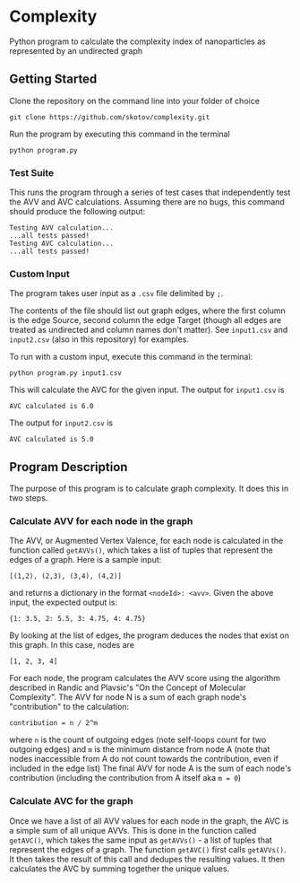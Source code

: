 # Complexity
Python program to calculate the complexity index of nanoparticles as represented by an undirected graph

## Getting Started
Clone the repository on the command line into your folder of choice
```
git clone https://github.com/skotov/complexity.git
```

Run the program by executing this command in the terminal
```
python program.py
```

### Test Suite
This runs the program through a series of test cases that independently test the AVV and AVC calculations. Assuming there are no bugs, this command should produce the following output:
```
Testing AVV calculation...
...all tests passed!
Testing AVC calculation...
...all tests passed!
```

### Custom Input
The program takes user input as a `.csv` file delimited by `;`. 

The contents of the file should list out graph edges, where the first column is the edge Source, second column the edge Target (though all edges are treated as undirected and column names don't matter). See `input1.csv` and `input2.csv` (also in this repository) for examples. 

To run with a custom input, execute this command in the terminal:
```
python program.py input1.csv
```

This will calculate the AVC for the given input. The output for `input1.csv` is
```
AVC calculated is 6.0
```
The output for `input2.csv` is
```
AVC calculated is 5.0
```

## Program Description
The purpose of this program is to calculate graph complexity. It does this in two steps.

### Calculate AVV for each node in the graph
The AVV, or Augmented Vertex Valence, for each node is calculated in the function called `getAVVs()`, which takes a list of tuples that represent the edges of a graph. Here is a sample input:
```
[(1,2), (2,3), (3,4), (4,2)]
```
and returns a dictionary in the format `<nodeId>: <avv>`. Given the above input, the expected output is:
```
{1: 3.5, 2: 5.5, 3: 4.75, 4: 4.75}
```

By looking at the list of edges, the program deduces the nodes that exist on this graph. In this case, nodes are
```
[1, 2, 3, 4]
```

For each node, the program calculates the AVV score using the algorithm described in Randic and Plavsic's "On the Concept of Molecular Complexity". The AVV for node N is a sum of each graph node's "contribution" to the calculation:
```
contribution = n / 2^m
```
where `n` is the count of outgoing edges (note self-loops count for two outgoing edges)
and `m` is the minimum distance from node A (note that nodes inaccessible from A do not count towards the contribution, even if included in the edge list)
The final AVV for node A is the sum of each node's contribution (including the contribution from A itself aka `m = 0`)

### Calculate AVC for the graph
Once we have a list of all AVV values for each node in the graph, the AVC is a simple sum of all unique AVVs. This is done in the function called `getAVC()`, which takes the same input as `getAVVs()` - a list of tuples that represent the edges of a graph. 
The function `getAVC()` first calls `getAVVs()`. It then takes the result of this call and dedupes the resulting values. It then calculates the AVC by summing together the unique values.